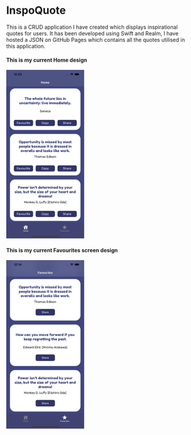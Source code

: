 # InspoQuote
This is a CRUD application I have created which displays inspirational quotes for users. It has been developed using Swift and Realm, I have hosted a JSON on GitHub Pages which contains all the quotes utilised in this application.  

<h4>This is my current Home design</h4>

<img src = "Screenshots/Simulator_Screenshot%20_Home%20-%20Version%201.png" height = 450/>

<h4>This is my current Favourites screen design</h4>

<img src = "Screenshots/Simulator_Screenshot%20_Favourites%20-%20Version%201.png" height = 450/>

